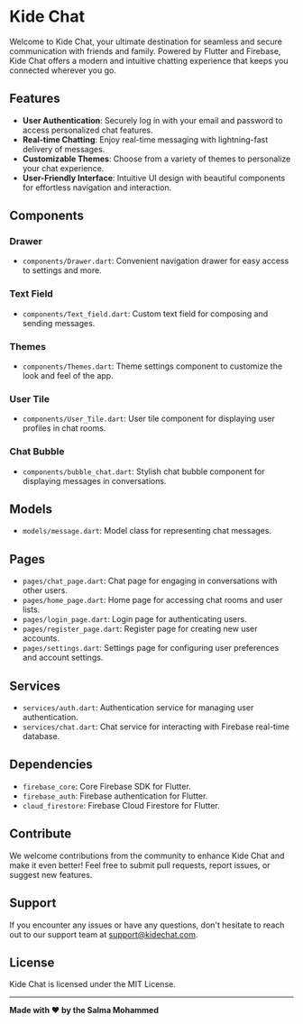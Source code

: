 # Kide Chat



Welcome to Kide Chat, your ultimate destination for seamless and secure communication with friends and family. Powered by Flutter and Firebase, Kide Chat offers a modern and intuitive chatting experience that keeps you connected wherever you go.

## Features

- **User Authentication**: Securely log in with your email and password to access personalized chat features.
- **Real-time Chatting**: Enjoy real-time messaging with lightning-fast delivery of messages.
- **Customizable Themes**: Choose from a variety of themes to personalize your chat experience.
- **User-Friendly Interface**: Intuitive UI design with beautiful components for effortless navigation and interaction.

## Components

### Drawer

- `components/Drawer.dart`: Convenient navigation drawer for easy access to settings and more.

### Text Field

- `components/Text_field.dart`: Custom text field for composing and sending messages.

### Themes

- `components/Themes.dart`: Theme settings component to customize the look and feel of the app.

### User Tile

- `components/User_Tile.dart`: User tile component for displaying user profiles in chat rooms.

### Chat Bubble

- `components/bubble_chat.dart`: Stylish chat bubble component for displaying messages in conversations.

## Models

- `models/message.dart`: Model class for representing chat messages.

## Pages

- `pages/chat_page.dart`: Chat page for engaging in conversations with other users.
- `pages/home_page.dart`: Home page for accessing chat rooms and user lists.
- `pages/login_page.dart`: Login page for authenticating users.
- `pages/register_page.dart`: Register page for creating new user accounts.
- `pages/settings.dart`: Settings page for configuring user preferences and account settings.

## Services

- `services/auth.dart`: Authentication service for managing user authentication.
- `services/chat.dart`: Chat service for interacting with Firebase real-time database.

## Dependencies

- `firebase_core`: Core Firebase SDK for Flutter.
- `firebase_auth`: Firebase authentication for Flutter.
- `cloud_firestore`: Firebase Cloud Firestore for Flutter.

## Contribute

We welcome contributions from the community to enhance Kide Chat and make it even better! Feel free to submit pull requests, report issues, or suggest new features.

## Support

If you encounter any issues or have any questions, don't hesitate to reach out to our support team at support@kidechat.com.

## License

Kide Chat is licensed under the MIT License. 

---

**Made with ❤️ by the Salma Mohammed**
